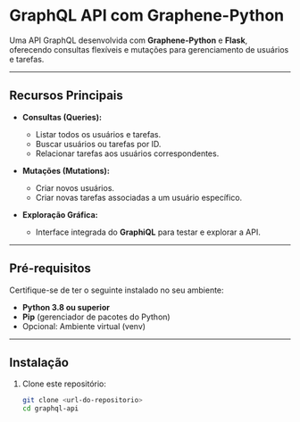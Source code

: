 # GraphQL API com Graphene-Python

Uma API GraphQL desenvolvida com **Graphene-Python** e **Flask**, oferecendo consultas flexíveis e mutações para gerenciamento de usuários e tarefas.

---

## Recursos Principais

- **Consultas (Queries):**
  - Listar todos os usuários e tarefas.
  - Buscar usuários ou tarefas por ID.
  - Relacionar tarefas aos usuários correspondentes.

- **Mutações (Mutations):**
  - Criar novos usuários.
  - Criar novas tarefas associadas a um usuário específico.

- **Exploração Gráfica:**
  - Interface integrada do **GraphiQL** para testar e explorar a API.

---

## Pré-requisitos

Certifique-se de ter o seguinte instalado no seu ambiente:

- **Python 3.8 ou superior**
- **Pip** (gerenciador de pacotes do Python)
- Opcional: Ambiente virtual (venv)

---

## Instalação

1. Clone este repositório:
   ```bash
   git clone <url-do-repositorio>
   cd graphql-api
